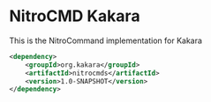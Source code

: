 # NitroCMD Kakara


This is the NitroCommand implementation for Kakara

```xml
<dependency>
    <groupId>org.kakara</groupId>
    <artifactId>nitrocmds</artifactId>
    <version>1.0-SNAPSHOT</version>
</dependency>
```
